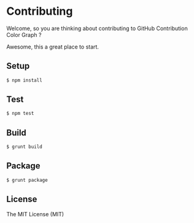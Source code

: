 Contributing
============

Welcome, so you are thinking about contributing to GitHub Contribution
Color Graph ?

Awesome, this a great place to start.

Setup
-----

```bash
$ npm install
```

Test
----

```bash
$ npm test
```

Build
-----

```bash
$ grunt build
```

Package
-------

```bash
$ grunt package
```

License
-------

The MIT License (MIT)
